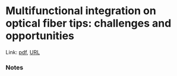 
# Multifunctional integration on optical fiber tips: challenges and opportunities

Link: [pdf](zotero://select/items/@Xiong2020Multifunctional), [URL](https://www.spiedigitallibrary.org/journals/advanced-photonics/volume-2/issue-06/064001/Multifunctional-integration-on-optical-fiber-tips-challenges-and-opportunities/10.1117/1.AP.2.6.064001.full)

### Notes